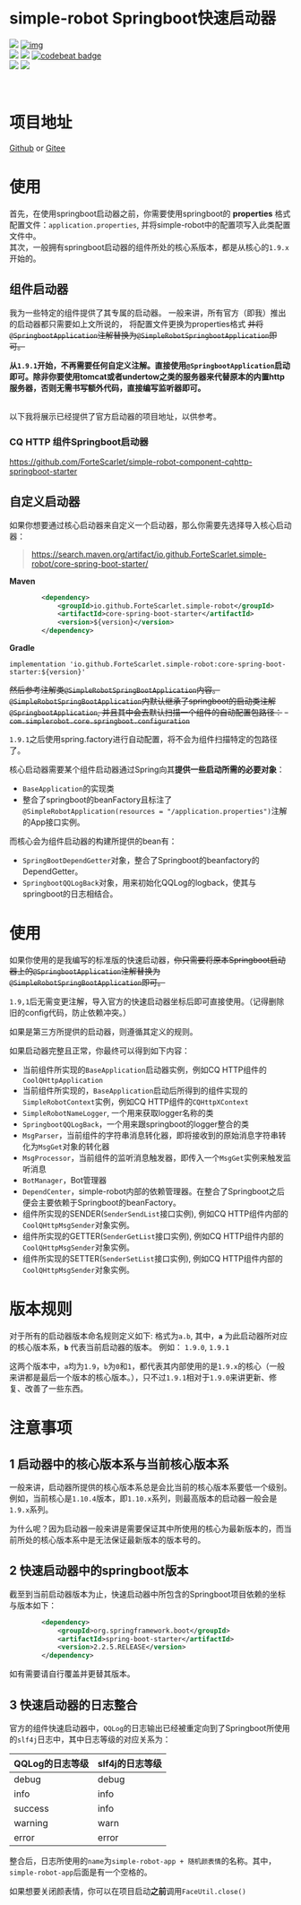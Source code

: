 # simple-robot Springboot快速启动器

[![](https://img.shields.io/badge/simple--robot-core-green)](https://github.com/ForteScarlet/simple-robot-core) [![img](https://camo.githubusercontent.com/f8464f5d605886b8369ab6daf28d7130a72fd80e/68747470733a2f2f696d672e736869656c64732e696f2f6d6176656e2d63656e7472616c2f762f696f2e6769746875622e466f727465536361726c65742f73696d706c652d726f626f742d636f7265)](https://search.maven.org/artifact/io.github.ForteScarlet/simple-robot-core) <br>[![](https://img.shields.io/badge/simple--robot-core--springboot--starter-green)](https://github.com/ForteScarlet/simple-robot-core-springboot-starter) [![](https://img.shields.io/maven-central/v/io.github.ForteScarlet.simple-robot/core-spring-boot-starter)](https://search.maven.org/artifact/io.github.ForteScarlet.simple-robot/component-cqhttp-spring-boot-starter) [![codebeat badge](https://codebeat.co/badges/b591dd37-ae2d-4296-aefe-3869767f3836)](https://codebeat.co/projects/github-com-fortescarlet-simple-robot-core-springboot-starter-master) <br>[![](https://img.shields.io/badge/%E7%9C%8B%E4%BA%91%E6%96%87%E6%A1%A3-doc-green)](https://www.kancloud.cn/forte-scarlet/simple-coolq-doc)  [![](https://img.shields.io/badge/QQ%E7%BE%A4-782930037-blue)](https://jq.qq.com/?_wv=1027&k=57ynqB1)  

<br>

# 项目地址

[Github](https://github.com/ForteScarlet/simple-robot-core-springboot-starter) or [Gitee](https://gitee.com/ForteScarlet/simple-robot-core-springboot-starter)

# 使用

首先，在使用springboot启动器之前，你需要使用springboot的 **properties** 格式配置文件：`application.properties`, 并将simple-robot中的配置项写入此类配置文件中。
<br>
其次，一般拥有springboot启动器的组件所处的核心系版本，都是从核心的`1.9.x`开始的。

##  组件启动器
我为一些特定的组件提供了其专属的启动器。
一般来讲，所有官方（即我）推出的启动器都只需要如上文所说的，
将配置文件更换为properties格式 ~~并将`@SpringbootApplication`注解替换为`@SimpleRobotSpringbootApplication`即可。~~

**从`1.9.1`开始，不再需要任何自定义注解。直接使用`@SpringbootApplication`启动即可。除非你要使用tomcat或者undertow之类的服务器来代替原本的内置http服务器，否则无需书写额外代码，直接编写监听器即可。**

<br>
以下我将展示已经提供了官方启动器的项目地址，以供参考。
<br>

### CQ HTTP 组件Springboot启动器
https://github.com/ForteScarlet/simple-robot-component-cqhttp-springboot-starter

## 自定义启动器
如果你想要通过核心启动器来自定义一个启动器，那么你需要先选择导入核心启动器：
> https://search.maven.org/artifact/io.github.ForteScarlet.simple-robot/core-spring-boot-starter/

**Maven**
```xml
        <dependency>
            <groupId>io.github.ForteScarlet.simple-robot</groupId>
            <artifactId>core-spring-boot-starter</artifactId>
            <version>${version}</version>
        </dependency>
```
**Gradle**
```
implementation 'io.github.ForteScarlet.simple-robot:core-spring-boot-starter:${version}'
```

~~然后参考注解类`@SimpleRobotSpringBootApplication`内容。~~
~~`@SimpleRobotSpringBootApplication`内默认继承了springboot的启动类注解`@SpringbootApplication`, 
并且其中会去默认扫描一个组件的自动配置包路径：~~
~~- `com.simplerobot.core.springboot.configuration`~~

`1.9.1`之后使用spring.factory进行自动配置，将不会为组件扫描特定的包路径了。

核心启动器需要某个组件启动器通过Spring向其**提供一些启动所需的必要对象**：
- `BaseApplication`的实现类
- 整合了springboot的beanFactory且标注了`@SimpleRobotApplication(resources = "/application.properties")`注解的App接口实例。

而核心会为组件启动器的构建所提供的bean有：
- `SpringBootDependGetter`对象，整合了Springboot的beanfactory的DependGetter。
- `SpringbootQQLogBack`对象，用来初始化QQLog的logback，使其与springboot的日志相结合。


# 使用
如果你使用的是我编写的标准版的快速启动器，~~你只需要将原本Springboot启动器上的`@SpringbootApplication`注解替换为`@SimpleRobotSpringBootApplication`即可。~~

`1.9,1`后无需变更注解，导入官方的快速启动器坐标后即可直接使用。（记得删除旧的config代码，防止依赖冲突。）

如果是第三方所提供的启动器，则遵循其定义的规则。

如果启动器完整且正常，你最终可以得到如下内容：
- 当前组件所实现的`BaseApplication`启动器实例，例如CQ HTTP组件的`CoolQHttpApplication`
- 当前组件所实现的，`BaseApplication`启动后所得到的组件实现的`SimpleRobotContext`实例，例如CQ HTTP组件的`CQHttpXContext`
- `SimpleRobotNameLogger`, 一个用来获取logger名称的类
- `SpringbootQQLogBack`，一个用来跟springboot的logger整合的类
- `MsgParser`，当前组件的字符串消息转化器，即将接收到的原始消息字符串转化为`MsgGet`对象的转化器
- `MsgProcessor`，当前组件的监听消息触发器，即传入一个`MsgGet`实例来触发监听消息
- `BotManager`，Bot管理器
- `DependCenter`，simple-robot内部的依赖管理器。在整合了Springboot之后便会主要依赖于Springboot的beanFactory。
- 组件所实现的SENDER(`SenderSendList`接口实例), 例如CQ HTTP组件内部的`CoolQHttpMsgSender`对象实例。
- 组件所实现的GETTER(`SenderGetList`接口实例), 例如CQ HTTP组件内部的`CoolQHttpMsgSender`对象实例。
- 组件所实现的SETTER(`SenderSetList`接口实例), 例如CQ HTTP组件内部的`CoolQHttpMsgSender`对象实例。


# 版本规则
对于所有的启动器版本命名规则定义如下: 
格式为`a.b`, 其中，**`a`** 为此启动器所对应的核心版本系，**`b`** 代表当前启动器的版本。
例如：
`1.9.0`, `1.9.1`

这两个版本中，`a`均为`1.9`，`b`为`0`和`1`，都代表其内部使用的是`1.9.x`的核心（一般来讲都是最后一个版本的核心版本。），只不过`1.9.1`相对于`1.9.0`来讲更新、修复、改善了一些东西。

# 注意事项
## 1 启动器中的核心版本系与当前核心版本系
一般来讲，启动器所提供的核心版本系总是会比当前的核心版本系要低一个级别。例如，当前核心是`1.10.4`版本，即`1.10.x`系列，则最高版本的启动器一般会是`1.9.x`系列。

为什么呢？因为启动器一般来讲是需要保证其中所使用的核心为最新版本的，而当前所处的核心版本系中是无法保证最新版本的版本号的。

## 2 快速启动器中的springboot版本
截至到当前启动器版本为止，快速启动器中所包含的Springboot项目依赖的坐标与版本如下：
```xml
        <dependency>
            <groupId>org.springframework.boot</groupId>
            <artifactId>spring-boot-starter</artifactId>
            <version>2.2.5.RELEASE</version>
        </dependency>
```
如有需要请自行覆盖并更替其版本。

## 3 快速启动器的日志整合
官方的组件快速启动器中，`QQLog`的日志输出已经被重定向到了Springboot所使用的`slf4j`日志中，其中日志等级的对应关系为：

| QQLog的日志等级 | slf4j的日志等级 |
| --------------- | --------------- |
| debug           | debug           |
| info            | info            |
| success         | info            |
| warning         | warn            |
| error           | error           |

整合后，日志所使用的`name`为`simple-robot-app + 随机颜表情`的名称。其中，`simple-robot-app`后面是有一个空格的。

如果想要关闭颜表情，你可以在项目启动**之前**调用`FaceUtil.close()` 

